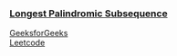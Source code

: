 ### [Longest Palindromic Subsequence](https://www.youtube.com/watch?v=wuOOOATz_IA&list=PL_z_8CaSLPWekqhdCPmFohncHwz8TY2Go&index=26)  
[GeeksforGeeks](https://www.geeksforgeeks.org/longest-palindromic-subsequence-dp-12/)  
[Leetcode](https://leetcode.com/problems/longest-palindromic-subsequence/)  
